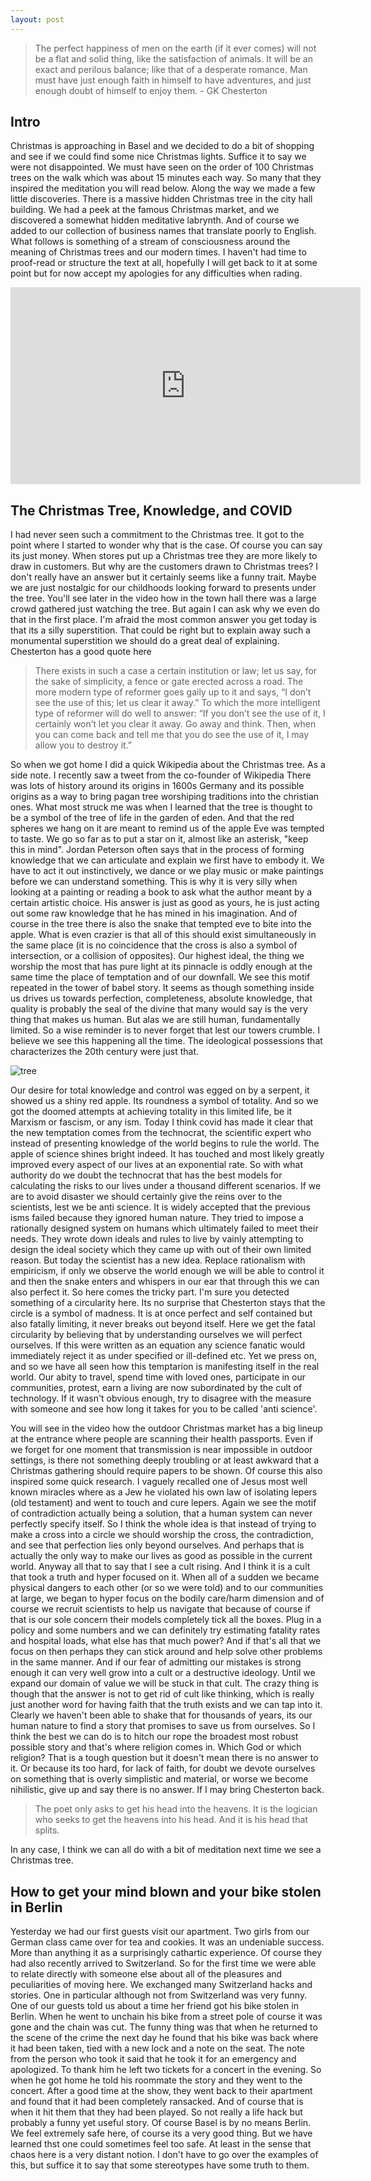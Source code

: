 ```yaml
---
layout: post
---
```


> The perfect happiness of men on the earth (if it ever comes) will not be a flat and solid thing, like the satisfaction of animals. It will be an exact and perilous balance; like that of a desperate romance. Man must have just enough faith in himself to have adventures, and just enough doubt of himself to enjoy them. - GK Chesterton

## Intro 

Christmas is approaching in Basel and we decided to do a bit of shopping and see if we could find some nice Christmas lights. 
Suffice it to say we were not disappointed. 
We must have seen on the order of 100 Christmas trees on the walk which was about 15 minutes each way. 
So many that they inspired the meditation you will read below.
Along the way we made a few little discoveries. 
There is a massive hidden Christmas tree in the city hall building. 
We had a peek at the famous Christmas market, and we discovered a somewhat hidden meditative labrynth. 
And of course we added to our collection of business names that translate poorly to English.
What follows is something of a stream of consciousness around the meaning of Christmas trees and our modern times.
I haven't had time to proof-read or structure the text at all, hopefully I will get back to it at some point but for now accept my apologies for any difficulties when rading.


<iframe width="560" height="315" src="https://www.youtube.com/embed/zgfrnKKlmj8" title="YouTube video player" frameborder="0" allow="accelerometer; autoplay; clipboard-write; encrypted-media; gyroscope; picture-in-picture" allowfullscreen></iframe>

## The Christmas Tree, Knowledge, and COVID

I had never seen such a commitment to the Christmas tree. 
It got to the point where I started to wonder why that is the case. 
Of course you can say its just money. 
When stores put up a Christmas tree they are more likely to draw in customers.
 But why are the customers drawn to Christmas trees? 
I don't really have an answer but it certainly seems like a funny trait. 
Maybe we are just nostalgic for our childhoods looking forward to presents under the tree. 
You'll see later in the video how in the town hall there was a large crowd gathered just watching the tree. 
But again I can ask why we even do that in the first place. I'm afraid the most common answer you get today is that its a silly superstition. That could be right but to explain away such a monumental superstition we should do a great deal of explaining. Chesterton has a good quote here


> There exists in such a case a certain institution or law; let us say, for the sake of simplicity, a fence or gate erected across a road. The more modern type of reformer goes gaily up to it and says, “I don’t see the use of this; let us clear it away.” To which the more intelligent type of reformer will do well to answer: “If you don’t see the use of it, I certainly won’t let you clear it away. Go away and think. Then, when you can come back and tell me that you do see the use of it, I may allow you to destroy it.”

So when we got home I did a quick Wikipedia about the Christmas tree. As a side note. I recently saw a tweet from the co-founder of Wikipedia  There was lots of history around its origins in 1600s Germany and its possible origins as a way to bring pagan tree worshiping traditions into the christian ones.
 What most struck me was when I learned that the tree is thought to be a symbol of the tree of life in the garden of eden.
 And that the red spheres we hang on it are meant to remind us of the apple Eve was tempted to taste.
 We go so far as to put a star on it, almost like an asterisk, "keep this in mind". 
Jordan Peterson often says that in the process of forming knowledge that we can articulate and explain we first have to embody it. 
We have to act it out instinctively, we dance or we play music or make paintings before we can understand something. 
This is why it is very silly when looking at a painting or reading a book to ask what the author meant by a certain artistic choice. 
His answer is just as good as yours, he is just acting out some raw knowledge that he has mined in his imagination. 
And of course in the tree there is also the snake that tempted eve to bite into the apple. What is even crazier is that all of this should exist simultaneously in the same place (it is no coincidence that the cross is also a symbol of intersection, or a collision of opposites). 
Our highest ideal, the thing we worship the most that has pure light at its pinnacle is oddly enough at the same time the place of temptation and of our downfall. We see this motif repeated in the tower of babel story. It seems as though something inside us drives us towards perfection, completeness, absolute knowledge, that quality is probably the seal of the divine that many would say is the very thing that makes us human. 
But alas we are still human, fundamentally limited. So a wise reminder is to never forget that lest our towers crumble. 
I believe we see this happening all the time. The ideological possessions that characterizes the 20th century were just that. 

![tree](/assets/tree.jpeg)

Our desire for total knowledge and control was egged on by a serpent, it showed us a shiny red apple. Its roundness a symbol of totality. And so we got the doomed attempts at achieving totality in this limited life, be it Marxism or fascism, or any ism.  Today I think covid has made it clear that the new temptation comes from the technocrat, the scientific expert who instead of presenting knowledge of the world begins to rule the world. The apple of science shines bright indeed. It has touched and most likely greatly improved every aspect of our lives at an exponential rate. So with what authority do we doubt the technocrat that has the best models for calculating the risks to our lives under a thousand different scenarios. If we are to avoid disaster we should certainly give the reins over to the scientists, lest we be anti science. It is widely accepted that the previous isms failed because they ignored human nature. They tried to impose a rationally designed system on humans which ultimately failed to meet their needs. They wrote down ideals and rules to live by vainly attempting to design the ideal society which they came up with out of their own limited reason. But today the scientist has a new idea. Replace rationalism with empiricism, if only we observe the world enough we will be able to control it and then the snake enters and whispers in our ear that through this we can also perfect it. So here comes the tricky part. I'm sure you detected something of a circularity here. Its no surprise that Chesterton stays that the circle is a symbol of madness. It is at once perfect and self contained but also fatally limiting, it never breaks out beyond itself. Here we get the fatal circularity by believing that by understanding ourselves we will perfect ourselves. If this were written as an equation any science fanatic would immediately reject it as under specified or ill-defined etc. Yet we press on, and so we have all seen how this temptarion is manifesting itself in the real world. Our abity to travel, spend time with loved ones, participate in our communities, protest, earn a living are now subordinated by the cult of technology. If it wasn't obvious enough, try to disagree with the measure with someone and see how long it takes for you to be called 'anti science'. 

You will see in the video how the outdoor Christmas market has a big lineup at the entrance where people are scanning their health passports. Even if we forget for one moment that transmission is near impossible in outdoor settings, is there not something deeply troubling or at least awkward that a Christmas gathering should require papers to be shown. Of course this also inspired some quick research. I vaguely recalled one of Jesus most well known miracles where as a Jew he violated his own law of isolating lepers (old testament) and went to touch and cure lepers. Again we see the motif of contradiction actually being a solution, that a human system can never perfectly specify itself. So I think the whole idea is that instead of trying to make a cross into a circle we should worship the cross, the contradiction, and see that perfection lies only beyond ourselves. And perhaps that is actually the only way to make our lives as good as possible in the current world. Anyway all that to say that I see a cult rising. And I think it is a cult that took a truth and hyper focused on it. When all of a sudden we became physical dangers to each other (or so we were told) and to our communities at large, we began to hyper focus on the bodily care/harm dimension and of course we recruit scientists to help us navigate that because  of course if that is our sole concern their models completely tick all the boxes. Plug in a policy and some numbers and we can definitely try estimating fatality rates and hospital loads, what else has that much power? And if that's all that we focus on then perhaps they can stick around and help solve other problems in the same manner. And if our fear of admitting our mistakes is strong enough it can very well grow into a cult or a destructive ideology. Until we expand our domain of value we will be stuck in that cult. The crazy thing is though that the answer is not to get rid of cult like thinking, which is really just another word for having faith that the truth exists and we can tap into it. Clearly we haven't been able to shake that for thousands of years, its our human nature to find a story that promises to save us from ourselves. 
So I think the best we can do is to hitch our rope the broadest most robust possible story and that's where religion comes in. Which God or which religion? That is a tough question but it doesn't mean there is no answer to it. 
Or because its too hard, for lack of faith, for doubt we devote ourselves on something that is overly simplistic and material, or worse we become nihilistic, give up and say there is no answer. 
If I may bring Chesterton back. 

> The poet only asks to get his head into the heavens. It is the logician who seeks to get the heavens into his head. And it is his head that splits.

In any case, I think we can all do with a bit of meditation next time we see a Christmas tree.


## How to get your mind blown and your bike stolen in Berlin 

Yesterday we had our first guests visit our apartment. 
Two girls from our German class came over for tea and cookies. 
It was an undeniable success. 
More than anything it as a surprisingly cathartic experience. 
Of course they had also recently arrived to Switzerland. 
So for the first time we were able to relate directly with someone else about all of the pleasures and peculiarities of moving here. We exchanged many Switzerland hacks and stories. One in particular although not from Switzerland was very funny. One of our guests told us about a time her friend got his bike stolen in Berlin. When he went to unchain his bike from a street pole of course it was gone and the chain was cut. The funny thing was that when he returned to the scene of the crime the next day he found that his bike was back where it had been taken, tied with a new lock and a note on the seat. The note from the person who took it said that he took it for an emergency and apologized. To thank him he left two tickets for a concert in the evening. So when he got home he told his roommate the story and they went to the concert. After a good time at the show, they went back to their apartment and found that it had been completely ransacked. And of course that is when it hit them that they had been played. So not really a life hack but probably a funny yet useful story. Of course Basel is by no means Berlin. We feel extremely safe here, of course its a very good thing. But we have learned thst one could sometimes feel too safe. At least in the sense that chaos here is a very distant notion. I don't have to go over the examples of this, but suffice it to say that some stereotypes have some truth to them. 
